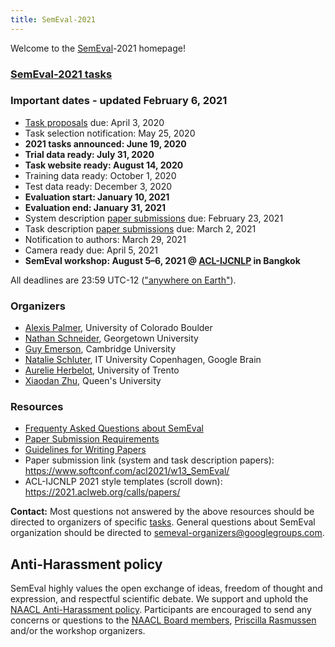 ```yaml
---
title: SemEval-2021
---
```


Welcome to the [SemEval](https://semeval.github.io/)-2021 homepage!

### [SemEval-2021 tasks](https://semeval.github.io/SemEval2021/tasks)


### Important dates - updated February 6, 2021

- [Task proposals](cft.html) due: April 3, 2020
- Task selection notification: May 25, 2020
- __2021 tasks announced: June 19, 2020__
- __Trial data ready: July 31, 2020__
- __Task website ready: August 14, 2020__
- Training data ready: October 1, 2020
- Test data ready: December 3, 2020
- __Evaluation start: January 10, 2021__
- __Evaluation end: January 31, 2021__
- System description [paper submissions](https://www.softconf.com/acl2021/w13_SemEval/) due: February 23, 2021
- Task description [paper submissions](https://www.softconf.com/acl2021/w13_SemEval/) due: March 2, 2021
- Notification to authors: March 29, 2021
- Camera ready due: April 5, 2021
- __SemEval workshop: August 5–6, 2021 @ <a href="https://2021.aclweb.org/">ACL-IJCNLP</a> in Bangkok__

All deadlines are 23:59 UTC-12 (["anywhere on Earth"](https://en.wikipedia.org/wiki/Anywhere_on_Earth)).

### Organizers

- [Alexis Palmer](), University of Colorado Boulder
- [Nathan Schneider](http://people.cs.georgetown.edu/nschneid/), Georgetown University
- [Guy Emerson](https://www.languagesciences.cam.ac.uk/directory/guy-emerson), Cambridge University
- [Natalie Schluter](https://natschluter.github.io/), IT University Copenhagen, Google Brain
- [Aurelie Herbelot](http://aurelieherbelot.net/), University of Trento
- [Xiaodan Zhu](http://www.xiaodanzhu.com/), Queen's University

### Resources

- [Frequenty Asked Questions about SemEval](/faq.html)
- [Paper Submission Requirements](/paper-requirements.html)
- [Guidelines for Writing Papers](/system-paper-template.html)
- Paper submission link (system and task description papers): <https://www.softconf.com/acl2021/w13_SemEval/>
- ACL-IJCNLP 2021 style templates (scroll down): <https://2021.aclweb.org/calls/papers/>

__Contact:__ Most questions not answered by the above resources should be directed to organizers of specific [tasks](tasks.html).
General questions about SemEval organization should be directed to <semeval-organizers@googlegroups.com>.

## Anti-Harassment policy

SemEval highly values the open exchange of ideas, freedom of thought and expression, and respectful scientific debate. We support and uphold the [NAACL Anti-Harassment policy](http://naacl.org/policies/anti-harassment.html). Participants are encouraged to send any concerns or questions to the [NAACL Board members](http://naacl.org/officers/), [Priscilla Rasmussen](mailto:acl@aclweb.org) and/or the workshop organizers.
